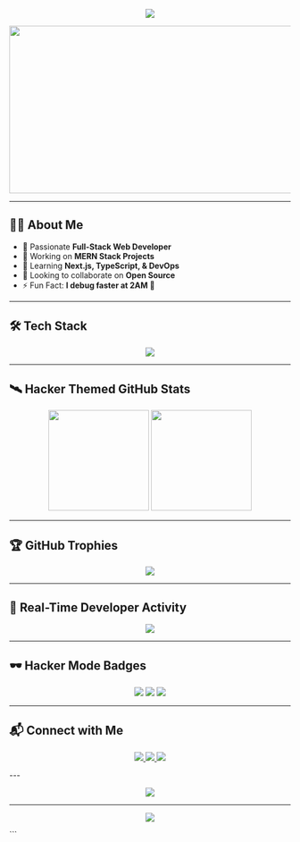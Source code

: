 <!-- Hacker Header Banner -->
<p align="center">
  <img src="https://readme-typing-svg.herokuapp.com?font=Fira+Code&size=30&pause=1000&color=00FF00&center=true&vCenter=true&width=700&lines=Hey+👋,+I'm+Prince+Kumar!;Full+Stack+Web+Developer+🚀;Open+Source+Contributor+❤️;Always+Learning+New+Things+🔥" />
</p>

<!-- Matrix GIF -->
<p align="center">
  <img src="https://media.giphy.com/media/oEI9uBYSzLpBK/giphy.gif" width="600" height="300">
</p>

---

## 🧑‍💻 About Me
- 🚀 Passionate **Full-Stack Web Developer**
- 🔭 Working on **MERN Stack Projects**
- 🌱 Learning **Next.js, TypeScript, & DevOps**
- 👯 Looking to collaborate on **Open Source**
- ⚡ Fun Fact: **I debug faster at 2AM 🌙**

---

## 🛠 Tech Stack
<p align="center">
  <img src="https://skillicons.dev/icons?i=html,css,js,ts,react,nextjs,nodejs,express,mongodb,tailwind,git,github,vscode,figma" />
</p>

---

## 🛰️ Hacker Themed GitHub Stats
<p align="center">
  <img src="https://github-readme-stats.vercel.app/api?username=Prince167-hub&show_icons=true&theme=radical&hide_border=true" height="180px" />
  <img src="https://github-readme-streak-stats.herokuapp.com?user=Prince167-hub&theme=radical&hide_border=true" height="180px" />
</p>

---

## 🏆 GitHub Trophies
<p align="center">
  <img src="https://github-profile-trophy.vercel.app/?username=Prince167-hub&theme=matrix&margin-w=15&margin-h=15&no-frame=true" />
</p>

---

## 🔄 Real-Time Developer Activity
<p align="center">
  <img src="https://github-readme-activity-graph.vercel.app/graph?username=Prince167-hub&theme=react-dark&hide_border=true" />
</p>

---

## 🕶️ Hacker Mode Badges
<p align="center">
  <img src="https://img.shields.io/badge/Hacker_Mode-ON-00FF00?style=for-the-badge&logo=matrix&logoColor=white" />
  <img src="https://img.shields.io/badge/Linux-OS-0078D6?style=for-the-badge&logo=linux&logoColor=white" />
  <img src="https://img.shields.io/badge/Coffee-Required-FF6B6B?style=for-the-badge&logo=coffeescript&logoColor=white" />
</p>

---

## 📬 Connect with Me
<p align="center"> <a href="https://linkedin.com/in/your-profile" target="_blank"> <img src="https://img.shields.io/badge/LinkedIn-0e76a8?style=for-the-badge&logo=linkedin&logoColor=white" /> </a> <a href="mailto:your-email@example.com"> <img src="https://img.shields.io/badge/Email-D14836?style=for-the-badge&logo=gmail&logoColor=white" /> </a> <a href="https://github.com/Prince167-hub"> <img src="https://img.shields.io/badge/GitHub-333333?style=for-the-badge&logo=github&logoColor=white" /> </a> </p>
---

<!-- Snake Animation -->
<p align="center">
  <img src="https://github.com/Prince167-hub/Prince167-hub/blob/output/github-contribution-grid-snake.svg" />
</p>

---
<!-- Footer Banner --> <p align="center"> <img src="https://capsule-render.vercel.app/api?type=waving&color=0:0f0c29,100:302b63&height=120&section=footer"/> </p> ```
